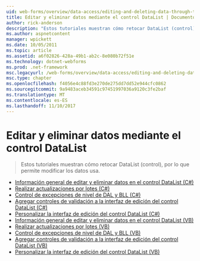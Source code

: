 ```yaml
---
uid: web-forms/overview/data-access/editing-and-deleting-data-through-the-datalist/index
title: Editar y eliminar datos mediante el control DataList | Documentos de Microsoft
author: rick-anderson
description: "Estos tutoriales muestran cómo retocar DataList (control), por lo que permite modificar los datos usa."
ms.author: aspnetcontent
manager: wpickett
ms.date: 10/05/2011
ms.topic: article
ms.assetid: a6f02826-428a-49b1-ab2c-8e080b72f51e
ms.technology: dotnet-webforms
ms.prod: .net-framework
msc.legacyurl: /web-forms/overview/data-access/editing-and-deleting-data-through-the-datalist
msc.type: chapter
ms.openlocfilehash: f4056e4c88fd3e270de275dd7dd52e944cfc0862
ms.sourcegitcommit: 9a9483aceb34591c97451997036a9120c3fe2baf
ms.translationtype: MT
ms.contentlocale: es-ES
ms.lasthandoff: 11/10/2017
---
```

<a name="editing-and-deleting-data-through-the-datalist"></a>Editar y eliminar datos mediante el control DataList
====================
> Estos tutoriales muestran cómo retocar DataList (control), por lo que permite modificar los datos usa.


- [Información general de editar y eliminar datos en el control DataList (C#)](an-overview-of-editing-and-deleting-data-in-the-datalist-cs.md)
- [Realizar actualizaciones por lotes (C#)](performing-batch-updates-cs.md)
- [Control de excepciones de nivel de DAL y BLL (C#)](handling-bll-and-dal-level-exceptions-cs.md)
- [Agregar controles de validación a la interfaz de edición del control DataList (C#)](adding-validation-controls-to-the-datalist-s-editing-interface-cs.md)
- [Personalizar la interfaz de edición del control DataList (C#)](customizing-the-datalist-s-editing-interface-cs.md)
- [Información general de editar y eliminar datos en el control DataList (VB)](an-overview-of-editing-and-deleting-data-in-the-datalist-vb.md)
- [Realizar actualizaciones por lotes (VB)](performing-batch-updates-vb.md)
- [Control de excepciones de nivel de DAL y BLL (VB)](handling-bll-and-dal-level-exceptions-vb.md)
- [Agregar controles de validación a la interfaz de edición del control DataList (VB)](adding-validation-controls-to-the-datalist-s-editing-interface-vb.md)
- [Personalizar la interfaz de edición del control DataList (VB)](customizing-the-datalist-s-editing-interface-vb.md)
